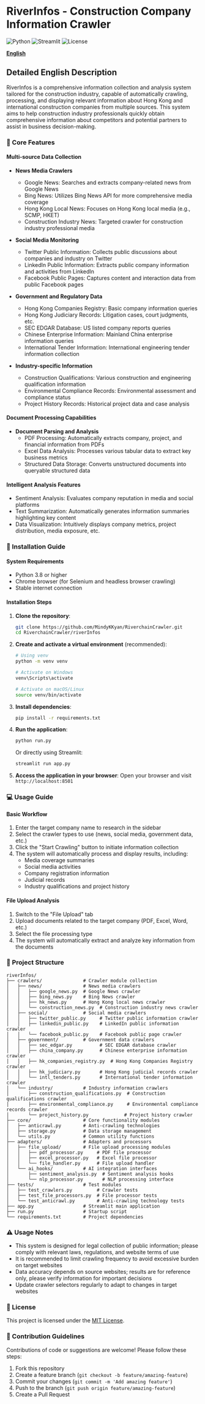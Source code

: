 # RiverInfos - Construction Company Information Crawler

![Python](https://img.shields.io/badge/python-3.8+-blue.svg)
![Streamlit](https://img.shields.io/badge/streamlit-1.0+-red.svg)
![License](https://img.shields.io/badge/license-MIT-green.svg)

**[English](#detailed-english-description)**

## Detailed English Description

RiverInfos is a comprehensive information collection and analysis system tailored for the construction industry, capable of automatically crawling, processing, and displaying relevant information about Hong Kong and international construction companies from multiple sources. This system aims to help construction industry professionals quickly obtain comprehensive information about competitors and potential partners to assist in business decision-making.


### 📑 Core Features

#### Multi-source Data Collection
- **News Media Crawlers**
  - Google News: Searches and extracts company-related news from Google News
  - Bing News: Utilizes Bing News API for more comprehensive media coverage
  - Hong Kong Local News: Focuses on Hong Kong local media (e.g., SCMP, HKET)
  - Construction Industry News: Targeted crawler for construction industry professional media

- **Social Media Monitoring**
  - Twitter Public Information: Collects public discussions about companies and industry on Twitter
  - LinkedIn Public Information: Extracts public company information and activities from LinkedIn
  - Facebook Public Pages: Captures content and interaction data from public Facebook pages

- **Government and Regulatory Data**
  - Hong Kong Companies Registry: Basic company information queries
  - Hong Kong Judiciary Records: Litigation cases, court judgments, etc.
  - SEC EDGAR Database: US listed company reports queries
  - Chinese Enterprise Information: Mainland China enterprise information queries
  - International Tender Information: International engineering tender information collection

- **Industry-specific Information**
  - Construction Qualifications: Various construction and engineering qualification information
  - Environmental Compliance Records: Environmental assessment and compliance status
  - Project History Records: Historical project data and case analysis

#### Document Processing Capabilities
- **Document Parsing and Analysis**
  - PDF Processing: Automatically extracts company, project, and financial information from PDFs
  - Excel Data Analysis: Processes various tabular data to extract key business metrics
  - Structured Data Storage: Converts unstructured documents into queryable structured data

#### Intelligent Analysis Features
- Sentiment Analysis: Evaluates company reputation in media and social platforms
- Text Summarization: Automatically generates information summaries highlighting key content
- Data Visualization: Intuitively displays company metrics, project distribution, media exposure, etc.

### 🚀 Installation Guide

#### System Requirements
- Python 3.8 or higher
- Chrome browser (for Selenium and headless browser crawling)
- Stable internet connection

#### Installation Steps

1. **Clone the repository**:
   ```bash
   git clone https://github.com/MindyKKyan/RiverchainCrawler.git
   cd RiverchainCrawler/riverInfos
   ```

2. **Create and activate a virtual environment** (recommended):
   ```bash
   # Using venv
   python -m venv venv
   
   # Activate on Windows
   venv\Scripts\activate
   
   # Activate on macOS/Linux
   source venv/bin/activate
   ```

3. **Install dependencies**:
   ```bash
   pip install -r requirements.txt
   ```

4. **Run the application**:
   ```bash
   python run.py
   ```
   Or directly using Streamlit:
   ```bash
   streamlit run app.py
   ```

5. **Access the application in your browser**:
   Open your browser and visit `http://localhost:8501`

### 💻 Usage Guide

#### Basic Workflow
1. Enter the target company name to research in the sidebar
2. Select the crawler types to use (news, social media, government data, etc.)
3. Click the "Start Crawling" button to initiate information collection
4. The system will automatically process and display results, including:
   - Media coverage summaries
   - Social media activities
   - Company registration information
   - Judicial records
   - Industry qualifications and project history

#### File Upload Analysis
1. Switch to the "File Upload" tab
2. Upload documents related to the target company (PDF, Excel, Word, etc.)
3. Select the file processing type
4. The system will automatically extract and analyze key information from the documents

### 📂 Project Structure

```
riverInfos/
├── crawlers/               # Crawler module collection
│   ├── news/               # News media crawlers
│   │   ├── google_news.py  # Google News crawler
│   │   ├── bing_news.py    # Bing News crawler
│   │   ├── hk_news.py      # Hong Kong local news crawler
│   │   └── construction_news.py  # Construction industry news crawler
│   ├── social/             # Social media crawlers
│   │   ├── twitter_public.py     # Twitter public information crawler
│   │   ├── linkedin_public.py    # LinkedIn public information crawler
│   │   └── facebook_public.py    # Facebook public page crawler
│   ├── government/         # Government data crawlers
│   │   ├── sec_edgar.py          # SEC EDGAR database crawler
│   │   ├── china_company.py      # Chinese enterprise information crawler
│   │   ├── hk_companies_registry.py  # Hong Kong Companies Registry crawler
│   │   ├── hk_judiciary.py       # Hong Kong judicial records crawler
│   │   └── intl_tenders.py       # International tender information crawler
│   └── industry/           # Industry information crawlers
│       ├── construction_qualifications.py  # Construction qualifications crawler
│       ├── environmental_compliance.py     # Environmental compliance records crawler
│       └── project_history.py             # Project history crawler
├── core/                   # Core functionality modules
│   ├── anticrawl.py        # Anti-crawling technologies
│   ├── storage.py          # Data storage management
│   └── utils.py            # Common utility functions
├── adapters/               # Adapters and processors
│   ├── file_upload/        # File upload processing modules
│   │   ├── pdf_processor.py     # PDF file processor
│   │   ├── excel_processor.py   # Excel file processor
│   │   └── file_handler.py      # File upload handler
│   └── ai_hooks/           # AI integration interfaces
│       ├── sentiment_analysis.py  # Sentiment analysis hooks
│       └── nlp_processor.py       # NLP processing interface
├── tests/                  # Test modules
│   ├── test_crawlers.py         # Crawler tests
│   ├── test_file_processors.py  # File processor tests
│   └── test_anticrawl.py        # Anti-crawling technology tests
├── app.py                  # Streamlit main application
├── run.py                  # Startup script
└── requirements.txt        # Project dependencies
```

### ⚠️ Usage Notes

- This system is designed for legal collection of public information; please comply with relevant laws, regulations, and website terms of use
- It is recommended to limit crawling frequency to avoid excessive burden on target websites
- Data accuracy depends on source websites; results are for reference only, please verify information for important decisions
- Update crawler selectors regularly to adapt to changes in target websites

### 📄 License

This project is licensed under the [MIT License](LICENSE).

### 👥 Contribution Guidelines

Contributions of code or suggestions are welcome! Please follow these steps:

1. Fork this repository
2. Create a feature branch (`git checkout -b feature/amazing-feature`)
3. Commit your changes (`git commit -m 'Add amazing feature'`)
4. Push to the branch (`git push origin feature/amazing-feature`)
5. Create a Pull Request

